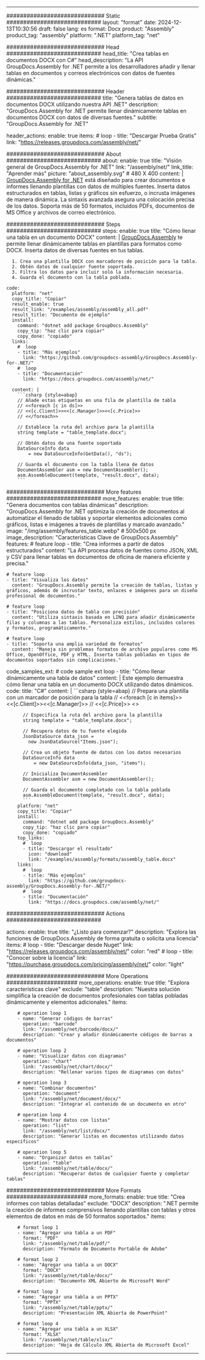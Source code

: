 



---
############################# Static ############################
layout: "format"
date:  2024-12-13T10:30:56
draft: false
lang: es
format: Docx
product: "Assembly"
product_tag: "assembly"
platform: ".NET"
platform_tag: "net"

############################# Head ############################
head_title: "Crea tablas en documentos DOCX con C#"
head_description: "La API GroupDocs.Assembly for .NET permite a los desarrolladores añadir y llenar tablas en documentos y correos electrónicos con datos de fuentes dinámicas."

############################# Header ############################
title: "Genera tablas de datos en documentos DOCX utilizando nuestra API .NET" 
description: "GroupDocs.Assembly for .NET permite llenar dinámicamente tablas en documentos DOCX con datos de diversas fuentes."
subtitle: "GroupDocs.Assembly for .NET" 

header_actions:
  enable: true
  items:
    #  loop
    - title: "Descargar Prueba Gratis"
      link: "https://releases.groupdocs.com/assembly/net/"
      
############################# About ############################
about:
    enable: true
    title: "Visión general de GroupDocs.Assembly for .NET"
    link: "/assembly/net/"
    link_title: "Aprender más"
    picture: "about_assembly.svg" # 480 X 400
    content: |
       [GroupDocs.Assembly for .NET](/assembly/net/) está diseñado para crear documentos e informes llenando plantillas con datos de múltiples fuentes. Inserta datos estructurados en tablas, listas y gráficos sin esfuerzo, o incrusta imágenes de manera dinámica. La sintaxis avanzada asegura una colocación precisa de los datos. Soporta más de 50 formatos, incluidos PDFs, documentos de MS Office y archivos de correo electrónico.

############################# Steps ############################
steps:
    enable: true
    title: "Cómo llenar una tabla en un documento DOCX"
    content: |
      [GroupDocs.Assembly](/assembly/net/) te permite llenar dinámicamente tablas en plantillas para formatos como DOCX. Inserta datos de diversas fuentes en tus tablas.
      
      1. Crea una plantilla DOCX con marcadores de posición para la tabla.
      2. Obtén datos de cualquier fuente soportada.
      3. Filtra los datos para incluir solo la información necesaria.
      4. Guarda el documento con la tabla poblada.
   
    code:
      platform: "net"
      copy_title: "Copiar"
      result_enable: true
      result_link: "/examples/assembly/assembly_all.pdf"
      result_title: "Documento de ejemplo"
      install:
        command: "dotnet add package GroupDocs.Assembly"
        copy_tip: "haz clic para copiar"
        copy_done: "copiado"
      links:
        #  loop
        - title: "Más ejemplos"
          link: "https://github.com/groupdocs-assembly/GroupDocs.Assembly-for-.NET/"
        #  loop
        - title: "Documentación"
          link: "https://docs.groupdocs.com/assembly/net/"
          
      content: |
        ```csharp {style=abap}
        // Añade estas etiquetas en una fila de plantilla de tabla
        // <<foreach [c in ds]>>
        // <<[c.Client]>><<[c.Manager]>><<[c.Price]>>
        // <</foreach>>

        // Establece la ruta del archivo para la plantilla
        string template = "table_template.docx";

        // Obtén datos de una fuente soportada
        DataSourceInfo data 
            = new DataSourceInfo(GetData(), "ds");

        // Guarda el documento con la tabla llena de datos
        DocumentAssembler asm = new DocumentAssembler();
        asm.AssembleDocument(template, "result.docx", data);
        ```            

############################# More features ############################
more_features:
  enable: true
  title: "Genera documentos con tablas dinámicas"
  description: "GroupDocs.Assembly for .NET optimiza la creación de documentos al automatizar el llenado de tablas y soportar elementos adicionales como gráficos, listas e imágenes a través de plantillas y marcado avanzado."
  image: "/img/assembly/features_table.webp" # 500x500 px
  image_description: "Características Clave de GroupDocs.Assembly"
  features:
    # feature loop
    - title: "Crea informes a partir de datos estructurados"
      content: "La API procesa datos de fuentes como JSON, XML y CSV para llenar tablas en documentos de oficina de manera eficiente y precisa."

    # feature loop
    - title: "Visualiza los datos"
      content: "GroupDocs.Assembly permite la creación de tablas, listas y gráficos, además de incrustar texto, enlaces e imágenes para un diseño profesional de documentos."

    # feature loop
    - title: "Posiciona datos de tabla con precisión"
      content: "Utiliza sintaxis basada en LINQ para añadir dinámicamente filas y columnas a las tablas. Personaliza estilos, incluidos colores y formatos, programáticamente."

    # feature loop
    - title: "Soporta una amplia variedad de formatos"
      content: "Maneja sin problemas formatos de archivo populares como MS Office, OpenOffice, PDF y HTML. Inserta tablas pobladas en tipos de documentos soportados sin complicaciones."
      
  code_samples_ext:
    # code sample ext loop
    - title: "Cómo llenar dinámicamente una tabla de datos"
      content: |
        Este ejemplo demuestra cómo llenar una tabla en un documento DOCX utilizando datos dinámicos.
      code:
        title: "C#"
        content: |
          ```csharp {style=abap}
          // Prepara una plantilla con un marcador de posición para la tabla
          // <<foreach [c in items]>> <<[c.Client]>><<[c.Manager]>>
          // <<[c.Price]>> <</foreach>>

          // Especifica la ruta del archivo para la plantilla
          string template = "table_template.docx";

          // Recupera datos de tu fuente elegida
          JsonDataSource data_json = 
            new JsonDataSource("Items.json");

          // Crea un objeto fuente de datos con los datos necesarios
          DataSourceInfo data 
              = new DataSourceInfo(data_json, "items");

          // Inicializa DocumentAssembler
          DocumentAssembler asm = new DocumentAssembler();

          // Guarda el documento completado con la tabla poblada
          asm.AssembleDocument(template, "result.docx", data);
          ```
        platform: "net"
        copy_title: "Copiar"
        install:
          command: "dotnet add package GroupDocs.Assembly"
          copy_tip: "haz clic para copiar"
          copy_done: "copiado"
        top_links:
          #  loop
          - title: "Descargar el resultado"
            icon: "download"
            link: "/examples/assembly/formats/assembly_table.docx"
        links:
          #  loop
          - title: "Más ejemplos"
            link: "https://github.com/groupdocs-assembly/GroupDocs.Assembly-for-.NET/"
          #  loop
          - title: "Documentación"
            link: "https://docs.groupdocs.com/assembly/net/"
            

            


############################# Actions ############################

actions:
  enable: true
  title: "¿Listo para comenzar?"
  description: "Explora las funciones de GroupDocs.Assembly de forma gratuita o solicita una licencia"
  items:
    #  loop
    - title: "Descargar desde Nuget"
      link: "https://releases.groupdocs.com/assembly/net/"
      color: "red"
        #  loop
    - title: "Conocer sobre la licencia"
      link: "https://purchase.groupdocs.com/pricing/assembly/net/"
      color: "light"


############################# More Operations #####################
more_operations:
    enable: true
    title: "Explora características clave"
    exclude: "table"
    description: "Nuestra solución simplifica la creación de documentos profesionales con tablas pobladas dinámicamente y elementos adicionales."
    items: 
          
        # operation loop 1
        - name: "Generar códigos de barras"
          operation: "barcode"
          link: "/assembly/net/barcode/docx/"
          description: "Crear y añadir dinámicamente códigos de barras a documentos"

        # operation loop 2
        - name: "Visualizar datos con diagramas"
          operation: "chart"
          link: "/assembly/net/chart/docx/"
          description: "Rellenar varios tipos de diagramas con datos"

        # operation loop 3
        - name: "Combinar documentos"
          operation: "document"
          link: "/assembly/net/document/docx/"
          description: "Integrar el contenido de un documento en otro"

        # operation loop 4
        - name: "Mostrar datos con listas"
          operation: "list"
          link: "/assembly/net/list/docx/"
          description: "Generar listas en documentos utilizando datos específicos"

        # operation loop 5
        - name: "Organizar datos en tablas"
          operation: "table"
          link: "/assembly/net/table/docx/"
          description: "Recuperar datos de cualquier fuente y completar tablas"
         
          
############################# More Formats ########################
more_formats:
    enable: true
    title: "Crea informes con tablas detalladas"
    exclude: "DOCX"
    description: ".NET permite la creación de informes comprensivos llenando plantillas con tablas y otros elementos de datos en más de 50 formatos soportados."
    items: 
          
        # format loop 1
        - name: "Agregar una tabla a un PDF"
          format: "PDF"
          link: "/assembly/net/table/pdf/"
          description: "Formato de Documento Portable de Adobe"
          
        # format loop 2
        - name: "Agregar una tabla a un DOCX"
          format: "DOCX"
          link: "/assembly/net/table/docx/"
          description: "Documento XML Abierto de Microsoft Word"
          
        # format loop 3
        - name: "Agregar una tabla a un PPTX"
          format: "PPTX"
          link: "/assembly/net/table/pptx/"
          description: "Presentación XML Abierta de PowerPoint"
          
        # format loop 4
        - name: "Agregar una tabla a un XLSX"
          format: "XLSX"
          link: "/assembly/net/table/xlsx/"
          description: "Hoja de Cálculo XML Abierta de Microsoft Excel"


          

---